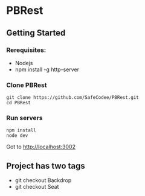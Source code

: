 # PBRest

## Getting Started

### Rerequisites:
* Nodejs
* npm install -g http-server

### Clone PBRest 
```
git clone https://github.com/SafeCodee/PBRest.git
cd PBRest
```
### Run servers
```
npm install
node dev
```

Got to [http://localhost:3002](http://localhost:3002)

## Project has two tags
* git checkout Backdrop 
* git checkout Seat
